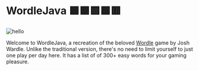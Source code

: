 # WordleJava 🟩🟩🟦🟩🟥

![hello](https://github.com/char-lie-ho/wordle/assets/116076259/0e175b23-555f-454b-97af-a513b3a7ff49)


Welcome to WordleJava, a recreation of the beloved [Wordle](https://www.nytimes.com/games/wordle/index.html) game by Josh Wardle. 
Unlike the traditional version, there's no need to limit yourself to just one play per day here.
It has a list of of 300+ easy words for your gaming pleasure.

